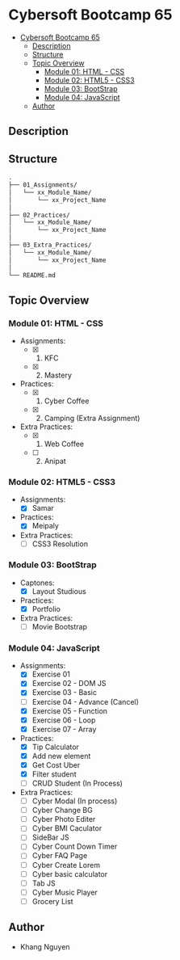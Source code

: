 # Cybersoft Bootcamp 65

- [Cybersoft Bootcamp 65](#cybersoft-bootcamp-65)
  - [Description](#description)
  - [Structure](#structure)
  - [Topic Overview](#topic-overview)
    - [Module 01: HTML - CSS](#module-01-html---css)
    - [Module 02: HTML5 - CSS3](#module-02-html5---css3)
    - [Module 03: BootStrap](#module-03-bootstrap)
    - [Module 04: JavaScript](#module-04-javascript)
  - [Author](#author)

## Description

## Structure

``` markdown
.
├── 01_Assignments/
│   └── xx_Module_Name/
│       └── xx_Project_Name
│   
├── 02_Practices/
│   └── xx_Module_Name/
│       └── xx_Project_Name
│ 
├── 03_Extra_Practices/
│   └── xx_Module_Name/
│       └── xx_Project_Name
│ 
└── README.md
```

## Topic Overview

### Module 01: HTML - CSS

- Assignments:
  - [x] 01. KFC
  - [x] 02. Mastery
- Practices:
  - [x] 01. Cyber Coffee
  - [x] 02. Camping (Extra Assignment)
- Extra Practices:
  - [x] 01. Web Coffee
  - [ ] 02. Anipat

### Module 02: HTML5 - CSS3

- Assignments:
  - [x] Samar
- Practices:
  - [x] Meipaly
- Extra Practices:
  - [ ] CSS3 Resolution

### Module 03: BootStrap

- Captones:
  - [x] Layout Studious
- Practices:
  - [x] Portfolio
- Extra Practices:
  - [ ] Movie Bootstrap

### Module 04: JavaScript

- Assignments:
  - [x] Exercise 01
  - [x] Exercise 02 - DOM JS
  - [x] Exercise 03 - Basic
  - [ ] Exercise 04 - Advance (Cancel)
  - [x] Exercise 05 - Function
  - [x] Exercise 06 - Loop
  - [x] Exercise 07 - Array
- Practices:
  - [x] Tip Calculator
  - [x] Add new element
  - [x] Get Cost Uber
  - [x] Filter student
  - [ ] CRUD Student (In Process)
- Extra Practices:
  - [ ] Cyber Modal (In process)
  - [ ] Cyber Change BG
  - [ ] Cyber Photo Editer
  - [ ] Cyber BMI Caculator
  - [ ] SideBar JS
  - [ ] Cyber Count Down Timer
  - [ ] Cyber FAQ Page
  - [ ] Cyber Create Lorem
  - [ ] Cyber basic calculator
  - [ ] Tab JS
  - [ ] Cyber Music Player
  - [ ] Grocery List

## Author

- Khang Nguyen
